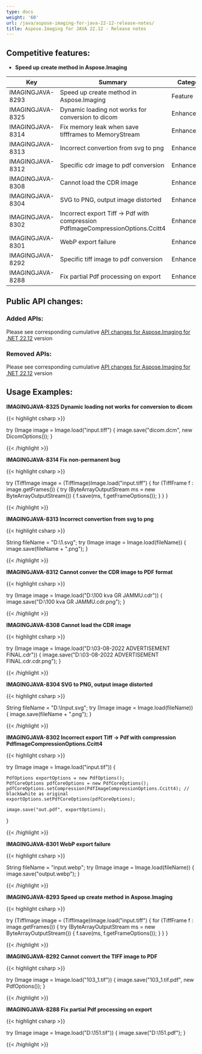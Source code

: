 ```yaml
---
type: docs
weight: '60'
url: /java/aspose-imaging-for-java-22-12-release-notes/
title: Aspose.Imaging for JAVA 22.12 - Release notes
---
```


## Competitive features:

- **Speed up create method in Aspose.Imaging**

| **Key**         | **Summary**                                                                                                                                                              | **Category** |
|-----------------|--------------------------------------------------------------------------------------------------------------------------------------------------------------------------|--------------|
| IMAGINGJAVA-8293 | Speed up create method in Aspose.Imaging                                                                                                                                  | Feature      |
| IMAGINGJAVA-8325 | Dynamic loading not works for conversion to dicom                                                                                                                                  | Enhancement      |
| IMAGINGJAVA-8314 | Fix memory leak when save tiffframes to MemoryStream                                                                                                                                  | Enhancement      |
| IMAGINGJAVA-8313 | Incorrect convertion from svg to png                                                                                                                                  | Enhancement      |
| IMAGINGJAVA-8312 | Specific cdr image to pdf conversion                                                                                                                                  | Enhancement      |
| IMAGINGJAVA-8308 | Cannot load the CDR image                                                                                                                                  | Enhancement      |
| IMAGINGJAVA-8304 | SVG to PNG, output image distorted                                                                                                                                  | Enhancement      |
| IMAGINGJAVA-8302 | Incorrect export Tiff -> Pdf with compression PdfImageCompressionOptions.Ccitt4                                                                                                                                  | Enhancement      |
| IMAGINGJAVA-8301 | WebP export  failure                                                                                                                                  | Enhancement      |
| IMAGINGJAVA-8292 | Specific tiff image to pdf conversion                                                                                                                                  | Enhancement      |
| IMAGINGJAVA-8288 | Fix partial Pdf processing on export                                                                                                                                  | Enhancement      |

## Public API changes:

### Added APIs:

Please see corresponding cumulative [API changes for Aspose.Imaging for .NET 22.12](https://docs.aspose.com/imaging/net/aspose-imaging-for-net-22-12-release-notes/) version

### Removed APIs:

Please see corresponding cumulative [API changes for Aspose.Imaging for .NET 22.12](https://docs.aspose.com/imaging/net/aspose-imaging-for-net-22-12-release-notes/) version

## Usage Examples:

**IMAGINGJAVA-8325 Dynamic loading not works for conversion to dicom**

{{< highlight csharp >}}

try (Image image = Image.load("input.tiff")
{
    image.save("dicom.dcm", new DicomOptions());
}

{{< /highlight >}}

**IMAGINGJAVA-8314 Fix non-permanent bug**

{{< highlight csharp >}}

try (TiffImage image = (TiffImage)Image.load("input.tiff")
{
    for (TiffFrame f : image.getFrames())
    {
        try (ByteArrayOutputStream ms = new ByteArrayOutputStream())
		{
			f.save(ms, f.getFrameOptions());
		}
	}
}

{{< /highlight >}}

**IMAGINGJAVA-8313 Incorrect convertion from svg to png**

{{< highlight csharp >}}

String fileName = "D:\\1.svg";
try (Image image = Image.load(fileName))
{
    image.save(fileName + ".png");
}

{{< /highlight >}}

**IMAGINGJAVA-8312 Cannot conver the CDR image to PDF format**

{{< highlight csharp >}}

try (Image image = Image.load("D:\\100 kva  GR JAMMU.cdr"))
{
    image.save("D:\\100 kva  GR JAMMU.cdr.png");
}

{{< /highlight >}}

**IMAGINGJAVA-8308 Cannot load the CDR image**

{{< highlight csharp >}}

try (Image image = Image.load("D:\\03-08-2022 ADVERTISEMENT FINAL.cdr"))
{
    image.save("D:\\03-08-2022 ADVERTISEMENT FINAL.cdr.cdr.png");
}

{{< /highlight >}}

**IMAGINGJAVA-8304 SVG to PNG, output image distorted**

{{< highlight csharp >}}

String fileName = "D:\\Input.svg";
try (Image image = Image.load(fileName))
{
    image.save(fileName + ".png");
}

{{< /highlight >}}

**IMAGINGJAVA-8302 Incorrect export Tiff -> Pdf with compression PdfImageCompressionOptions.Ccitt4**

{{< highlight csharp >}}

try (Image image = Image.load("input.tif")) {

    PdfOptions exportOptions = new PdfOptions();
    PdfCoreOptions pdfCoreOptions = new PdfCoreOptions();
    pdfCoreOptions.setCompression(PdfImageCompressionOptions.Ccitt4); // black&white as original
    exportOptions.setPdfCoreOptions(pdfCoreOptions);

    image.save("out.pdf", exportOptions);
}

{{< /highlight >}}

**IMAGINGJAVA-8301 WebP export  failure**

{{< highlight csharp >}}

String fileName = "input.webp";
try (Image image = Image.load(fileName))
{
    image.save("output.webp");
}

{{< /highlight >}}

**IMAGINGJAVA-8293 Speed up create method in Aspose.Imaging**

{{< highlight csharp >}}

try (TiffImage image = (TiffImage)Image.load("input.tiff")
{
    for (TiffFrame f : image.getFrames())
    {
        try (ByteArrayOutputStream ms = new ByteArrayOutputStream())
		{
			f.save(ms, f.getFrameOptions());
		}
	}
}

{{< /highlight >}}

**IMAGINGJAVA-8292 Cannot convert the TIFF image to PDF**

{{< highlight csharp >}}

try (Image image = Image.load("103_1.tif"))
{
    image.save("103_1.tif.pdf", new PdfOptions());
}

{{< /highlight >}}

**IMAGINGJAVA-8288 Fix partial Pdf processing on export**

{{< highlight csharp >}}

try (Image image = Image.load("D:\\151.tif"))
{
    image.save("D:\\151.pdf");
}

{{< /highlight >}}

